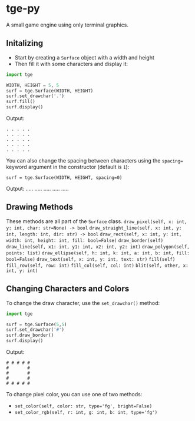 # tge-py
A small game engine using only terminal graphics.

## Initalizing
- Start by creating a `Surface` object with a width and height
- Then fill it with some characters and display it:

```py
import tge

WIDTH, HEIGHT = 5, 5
surf = tge.Surface(WIDTH, HEIGHT)
surf.set_drawchar('.')
surf.fill()
surf.display()
```
Output:
```
. . . . .
. . . . .
. . . . .
. . . . .
. . . . .
```

You can also change the spacing between characters using the `spacing=` keyword argument in the constructor (default is `1`):
```
surf = tge.Surface(WIDTH, HEIGHT, spacing=0)
```
Output:
.....
.....
.....
.....
.....

## Drawing Methods
These methods are all part of the `Surface` class.
`draw_pixel(self, x: int, y: int, char: str=None) -> bool`
`draw_straight_line(self, x: int, y: int, length: int, dir: str) -> bool`
`draw_rect(self, x: int, y: int, width: int, height: int, fill: bool=False)`
`draw_border(self)`
`draw_line(self, x1: int, y1: int, x2: int, y2: int)`
`draw_polygon(self, points: list)`
`draw_ellipse(self, h: int, k: int, a: int, b: int, fill: bool=False)`
`draw_text(self, x: int, y: int, text: str)`
`fill(self)`
`fill_row(self, row: int)`
`fill_col(self, col: int)`
`blit(self, other, x: int, y: int)`

## Changing Characters and Colors
To change the draw character, use the `set_drawchar()` method:
```py
import tge

surf = tge.Surface(5,5)
surf.set_drawchar('#')
surf.draw_border()
surf.display()
```
Output:
```
# # # # #
#       #
#       #
#       #
# # # # #
```

To change pixel color, you can use one of two methods:
- `set_color(self, color: str, type='fg', bright=False)`
- `set_color_rgb(self, r: int, g: int, b: int, type='fg')`
